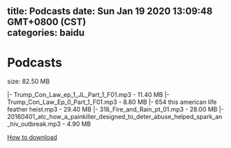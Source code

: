 
title: Podcasts
date: Sun Jan 19 2020 13:09:48 GMT+0800 (CST)    
categories: baidu
---

# Podcasts
size: 82.50 MB
 
 
|- Trump_Con_Law_ep_1_JL_Part_1_F01.mp3 - 11.40 MB
|- Trump_Con_Law_Ep_0_Part_1_F01.mp3 - 8.80 MB
|- 654 this american life feather heist.mp3 - 29.40 MB
|- 318_Fire_and_Rain_pt_01.mp3 - 28.00 MB
|- 20160401_atc_how_a_painkiller_designed_to_deter_abuse_helped_spark_an_hiv_outbreak.mp3 - 4.90 MB

[How to download](https://bpcam.bemobtrk.com/go/2ceec3aa-1ca2-46d6-b9ff-aaa5c184517c?jno=353)